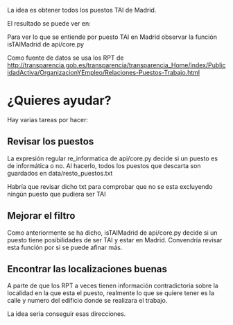 La idea es obtener todos los puestos TAI de Madrid.

El resultado se puede ver en: 

Para ver lo que se entiende por puesto TAI en Madrid observar la función isTAIMadrid de api/core.py

Como fuente de datos se usa los RPT de http://transparencia.gob.es/transparencia/transparencia_Home/index/PublicidadActiva/OrganizacionYEmpleo/Relaciones-Puestos-Trabajo.html

# ¿Quieres ayudar?

Hay varias tareas por hacer:

## Revisar los puestos

La expresión regular re_informatica de api/core.py decide si un puesto es de informática o no.
Al hacerlo, todos los puestos que descarta son guardados en data/resto_puestos.txt

Habría que revisar dicho txt para comprobar que no se esta excluyendo ningún puesto que pudiera ser TAI

## Mejorar el filtro

Como anteriormente se ha dicho, isTAIMadrid de api/core.py decide si un puesto tiene posibilidades de ser TAI y estar en Madrid. Convendría revisar esta función por si se puede afinar más.

## Encontrar las localizaciones buenas

A parte de que los RPT a veces tienen información contradictoria sobre la localidad en la que esta el puesto, realmente lo que se quiere tener es la calle y numero del edificio donde se realizara el trabajo.

La idea seria conseguir esas direcciones.
